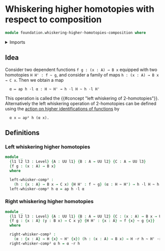 # Whiskering higher homotopies with respect to composition

```agda
module foundation.whiskering-higher-homotopies-composition where
```

<details><summary>Imports</summary>

```agda
open import foundation.action-on-identifications-functions
open import foundation.universe-levels

open import foundation-core.homotopies
open import foundation-core.whiskering-homotopies-composition
```

</details>

## Idea

Consider two dependent functions `f g : (x : A) → B x` equipped with two
homotopies `H H' : f ~ g`, and consider a family of maps
`h : (x : A) → B x → C x`. Then we obtain a map

```text
  α ↦ ap h ·l α : H ~ H' → h ·l H ~ h ·l H'
```

This operation is called the {{#concept "left whiskering of 2-homotopies"}}.
Alternatively the left whiskering operation of 2-homotopies can be defined using
the
[action on higher identifications of functions](foundation.action-on-higher-identifications-functions.md)
by

```text
  α x ↦ ap² h (α x).
```

## Definitions

### Left whiskering higher homotopies

```agda
module _
  {l1 l2 l3 : Level} {A : UU l1} {B : A → UU l2} {C : A → UU l3}
  {f g : (x : A) → B x}
  where

  left-whisker-comp² :
    (h : {x : A} → B x → C x) {H H' : f ~ g} (α : H ~ H') → h ·l H ~ h ·l H'
  left-whisker-comp² h α = ap h ·l α
```

### Right whiskering higher homotopies

```agda
module _
  {l1 l2 l3 : Level} {A : UU l1} {B : A → UU l2} {C : (x : A) → B x → UU l3}
  {f g : {x : A} (y : B x) → C x y} {H H' : {x : A} → f {x} ~ g {x}}
  where

  right-whisker-comp² :
    (α : {x : A} → H {x} ~ H' {x}) (h : (x : A) → B x) → H ·r h ~ H' ·r h
  right-whisker-comp² α h = α ·r h
```
